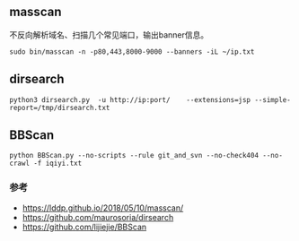 ## masscan
不反向解析域名、扫描几个常见端口，输出banner信息。
```
sudo bin/masscan -n -p80,443,8000-9000 --banners -iL ~/ip.txt
```

## dirsearch
```
python3 dirsearch.py  -u http://ip:port/    --extensions=jsp --simple-report=/tmp/dirsearch.txt
```


## BBScan
```
python BBScan.py --no-scripts --rule git_and_svn --no-check404 --no-crawl -f iqiyi.txt
```

### 参考
- https://lddp.github.io/2018/05/10/masscan/
- https://github.com/maurosoria/dirsearch
- https://github.com/lijiejie/BBScan
